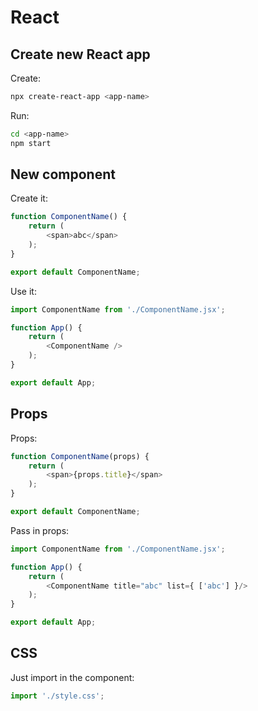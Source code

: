 # React

## Create new React app

Create:
```bash
npx create-react-app <app-name>
```

Run:
```bash
cd <app-name>
npm start
```

## New component

Create it:
```JavaScript
function ComponentName() {
    return (
        <span>abc</span>
    );
}

export default ComponentName;
```

Use it:
```JavaScript
import ComponentName from './ComponentName.jsx';

function App() {
    return (
        <ComponentName />
    );
}

export default App;
```

## Props
Props:
```JavaScript
function ComponentName(props) {
    return (
        <span>{props.title}</span>
    );
}

export default ComponentName;
```

Pass in props:
```JavaScript
import ComponentName from './ComponentName.jsx';

function App() {
    return (
        <ComponentName title="abc" list={ ['abc'] }/>
    );
}

export default App;
```

## CSS

Just import in the component:
```JavaScript
import './style.css';
```
